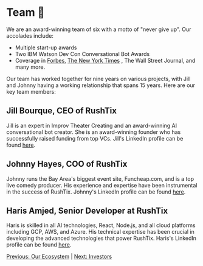 # Team 🚀

We are an award-winning team of six with a motto of "never give up". Our accolades include:

- Multiple start-up awards
- Two IBM Watson Dev Con Conversational Bot Awards
- Coverage in [Forbes](https://www.forbes.com/sites/rosaescandon/2021/01/27/ceo-of-rushtix-jill-bourque-says-live-streaming-comedy-is-here-to-stay/?sh=559b1df7620d), [The New York Times](https://www.forbes.com/sites/rosaescandon/2021/01/27/ceo-of-rushtix-jill-bourque-says-live-streaming-comedy-is-here-to-stay/?sh=559b1df7620d) , The Wall Street Journal, and many more.

Our team has worked together for nine years on various projects, with Jill and Johnny having a working relationship that spans 15 years. Here are our key team members:

## Jill Bourque, CEO of RushTix
Jill is an expert in Improv Theater Creating and an award-winning AI conversational bot creator. She is an award-winning founder who has successfully raised funding from top VCs. Jill's LinkedIn profile can be found [here](https://www.linkedin.com/in/jillbourque/).

## Johnny Hayes, COO of RushTix
Johnny runs the Bay Area's biggest event site, Funcheap.com, and is a top live comedy producer. His experience and expertise have been instrumental in the success of RushTix. Johnny's LinkedIn profile can be found [here](https://www.linkedin.com/in/hayesjohnny/).

## Haris Amjed, Senior Developer at RushTix
Haris is skilled in all AI technologies, React, Node.js, and all cloud platforms including GCP, AWS, and Azure. His technical expertise has been crucial in developing the advanced technologies that power RushTix. Haris's LinkedIn profile can be found [here](https://www.linkedin.com/in/harisamjed/).

[Previous: Our Ecosystem](https://github.com/rushtix/reelmagic/blob/main/docs/ecosystem.md) | [Next: Investors](https://github.com/rushtix/reelmagic/blob/main/docs/investors.md)
